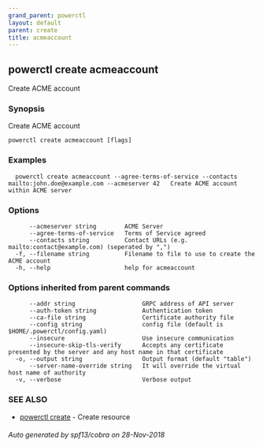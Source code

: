 ```yaml
---
grand_parent: powerctl
layout: default
parent: create
title: acmeaccount
---
```

## powerctl create acmeaccount

Create ACME account

### Synopsis

Create ACME account

```
powerctl create acmeaccount [flags]
```

### Examples

```
  powerctl create acmeaccount --agree-terms-of-service --contacts mailto:john.doe@example.com --acmeserver 42   Create ACME account within ACME server
```

### Options

```
      --acmeserver string        ACME Server
      --agree-terms-of-service   Terms of Service agreed
      --contacts string          Contact URLs (e.g. mailto:contact@example.com) (seperated by ",")
  -f, --filename string          Filename to file to use to create the ACME account
  -h, --help                     help for acmeaccount
```

### Options inherited from parent commands

```
      --addr string                   GRPC address of API server
      --auth-token string             Authentication token
      --ca-file string                Certificate authority file
      --config string                 config file (default is $HOME/.powerctl/config.yaml)
      --insecure                      Use insecure communication
      --insecure-skip-tls-verify      Accepts any certificate presented by the server and any host name in that certificate
  -o, --output string                 Output format (default "table")
      --server-name-override string   It will override the virtual host name of authority
  -v, --verbose                       Verbose output
```

### SEE ALSO

* [powerctl create](powerctl_create.md)	 - Create resource

###### Auto generated by spf13/cobra on 28-Nov-2018
